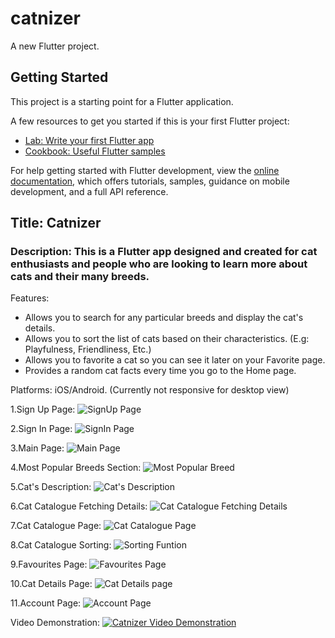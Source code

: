 # catnizer

A new Flutter project.

## Getting Started

This project is a starting point for a Flutter application.

A few resources to get you started if this is your first Flutter project:

- [Lab: Write your first Flutter app](https://docs.flutter.dev/get-started/codelab)
- [Cookbook: Useful Flutter samples](https://docs.flutter.dev/cookbook)

For help getting started with Flutter development, view the
[online documentation](https://docs.flutter.dev/), which offers tutorials,
samples, guidance on mobile development, and a full API reference.

## Title: Catnizer 

### Description: This is a Flutter app designed and created for cat enthusiasts and people who are looking to learn more about cats and their many breeds. 

Features: 

- Allows you to search for any particular breeds and display the cat's details.
- Allows you to sort the list of cats based on their characteristics. (E.g: Playfulness, Friendliness, Etc.)
- Allows you to favorite a cat so you can see it later on your Favorite page.
- Provides a random cat facts every time you go to the Home page.

Platforms: iOS/Android. (Currently not responsive for desktop view)


1.Sign Up Page: 
![SignUp Page](assets/catimage/screenshots/a2.jpeg)

2.Sign In Page: 
![SignIn Page](assets/catimage/screenshots/a1.jpeg)

3.Main Page: 
![Main Page](assets/catimage/screenshots/a3.jpeg)

4.Most Popular Breeds Section: 
![Most Popular Breed](assets/catimage/screenshots/a4.jpeg)

5.Cat's Description: 
![Cat's Description](assets/catimage/screenshots/a5.jpeg)

6.Cat Catalogue Fetching Details: 
![Cat Catalogue Fetching Details](assets/catimage/screenshots/a6.jpeg)

7.Cat Catalogue Page: 
![Cat Catalogue Page](assets/catimage/screenshots/a7.jpeg)

8.Cat Catalogue Sorting: 
![Sorting Funtion](assets/catimage/screenshots/a8.jpeg)

9.Favourites Page: 
![Favourites Page](assets/catimage/screenshots/a9.jpeg)

10.Cat Details Page: 
![Cat Details page](assets/catimage/screenshots/a10.jpeg)

11.Account Page: 
![Account Page](assets/catimage/screenshots/a11.jpeg)


Video Demonstration:
[![Catnizer Video Demonstration](https://img.youtube.com/vi/j-sDhMvIWuMsDhMvIWuM/0.jpg)](https://www.youtube.com/watch?v=j-sDhMvIWuM)
